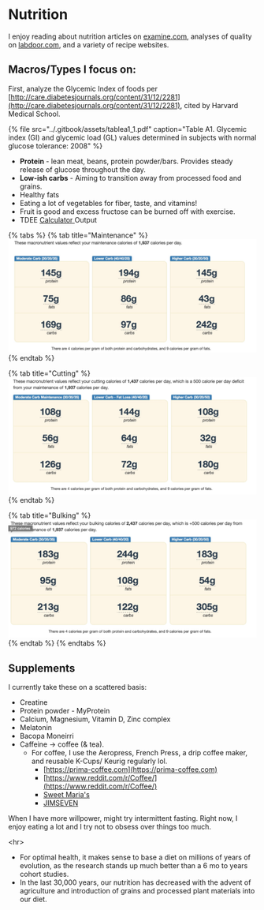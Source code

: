 # Nutrition

I enjoy reading about nutrition articles on [examine.com](https://examine.com), analyses of quality on [labdoor.com](http://labdoor.com), and a variety of recipe websites.

## Macros/Types I focus on:

First, analyze the Glycemic Index of foods per [http://care.diabetesjournals.org/content/31/12/2281](http://care.diabetesjournals.org/content/31/12/2281), cited by Harvard Medical School.

{% file src="../.gitbook/assets/tablea1\_1.pdf" caption="Table A1. Glycemic index \(GI\) and glycemic load \(GL\) values determined in subjects with normal glucose tolerance: 2008" %}

* **Protein** - lean meat, beans, protein powder/bars. Provides steady release of glucose throughout the day.
* **Low-ish carbs** - Aiming to transition away from processed food and grains. 
* Healthy fats
* Eating a lot of vegetables for fiber, taste, and vitamins!
* Fruit is good and excess fructose can be burned off with exercise.
* TDEE [Calculator ](https://tdeecalculator.net/result.php?s=imperial&g=female&age=20&lbs=116&in=62&act=1.55&f=1) Output 

{% tabs %}
{% tab title="Maintenance" %}
![](../.gitbook/assets/image%20%281%29.jpeg)
{% endtab %}

{% tab title="Cutting" %}
![](../.gitbook/assets/image%20%283%29.jpeg)
{% endtab %}

{% tab title="Bulking" %}
![](../.gitbook/assets/image%20%282%29.jpeg)
{% endtab %}
{% endtabs %}

## Supplements

I currently take these on a scattered basis:

* Creatine
* Protein powder - MyProtein
* Calcium, Magnesium, Vitamin D, Zinc complex
* Melatonin
* Bacopa Moneirri 
* Caffeine →  coffee \(& tea\). 
  * For coffee, I use the Aeropress, French Press, a drip coffee maker, and reusable K-Cups/ Keurig regularly lol. 
    * [https://prima-coffee.com](https://prima-coffee.com)
    * [https://www.reddit.com/r/Coffee/](https://www.reddit.com/r/Coffee/) 
    * [Sweet Maria's](http://www.sweetmarias.com/index.php) 
    * [JIMSEVEN](http://www.jimseven.com/) 

When I have more willpower, might try intermittent fasting. Right now, I enjoy eating a lot and I try not to obsess over things too much.

&lt;hr&gt;

* For optimal health, it makes sense to base a diet on millions of years of evolution, as the research stands up much better than a 6 mo to years cohort studies.
* In the last 30,000 years, our nutrition has decreased with the advent of agriculture and introduction of grains and processed plant materials into our diet.

